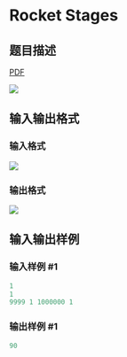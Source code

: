 # Rocket Stages

## 题目描述

[problemUrl]: https://uva.onlinejudge.org/index.php?option=com_onlinejudge&Itemid=8&category=27&page=show_problem&problem=2497

[PDF](https://uva.onlinejudge.org/external/115/p11502.pdf)

![](https://cdn.luogu.com.cn/upload/vjudge_pic/UVA11502/398d65911f3963661da3269e631ece1248a0af14.png)

## 输入输出格式

### 输入格式

![](https://cdn.luogu.com.cn/upload/vjudge_pic/UVA11502/620c2f01674470bc97eaf6a1931b27be736e72ee.png)

### 输出格式

![](https://cdn.luogu.com.cn/upload/vjudge_pic/UVA11502/4f695333f20bd6d649e01719f19fbb3c999e221d.png)

## 输入输出样例

### 输入样例 #1

```cpp
1
1
9999 1 1000000 1
```


### 输出样例 #1

```cpp
90
```



